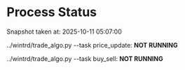 # Process Status

Snapshot taken at: 2025-10-11 05:07:00

../wintrd/trade_algo.py --task price_update: **NOT RUNNING**

../wintrd/trade_algo.py --task buy_sell: **NOT RUNNING**

